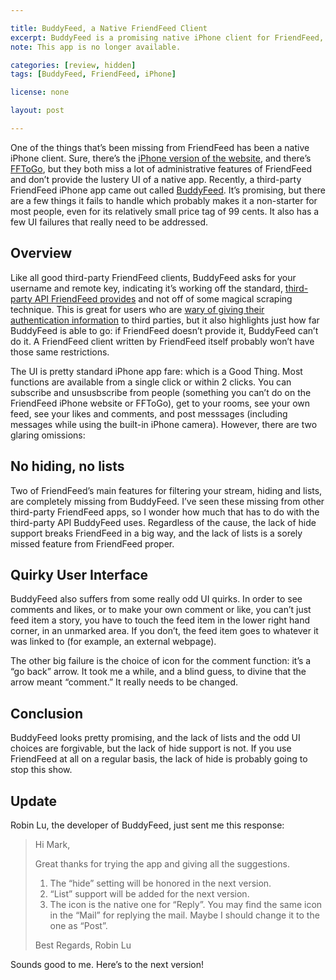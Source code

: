 ```yaml
---

title: BuddyFeed, a Native FriendFeed Client
excerpt: BuddyFeed is a promising native iPhone client for FriendFeed, but there are a few things it fails to handle which probably makes it a non-starter for most people, even for its relatively small price tag of 99 cents.
note: This app is no longer available.

categories: [review, hidden]
tags: [BuddyFeed, FriendFeed, iPhone]

license: none

layout: post

---
```


One of the things that’s been missing from FriendFeed has been a native iPhone client. Sure, there’s the [iPhone version of the website][1], and there’s [FFToGo][2], but they both miss a lot of administrative features of FriendFeed and don’t provide the lustery UI of a native app. Recently, a third-party FriendFeed iPhone app came out called [BuddyFeed][3]. It’s promising, but there are a few things it fails to handle which probably makes it a non-starter for most people, even for its relatively small price tag of 99 cents. It also has a few UI failures that really need to be addressed.

## Overview

Like all good third-party FriendFeed clients, BuddyFeed asks for your username and remote key, indicating it’s working off the standard, [third-party API FriendFeed provides][4] and not off of some magical scraping technique. This is great for users who are [wary of giving their authentication information][5] to third parties, but it also highlights just how far BuddyFeed is able to go: if FriendFeed doesn’t provide it, BuddyFeed can’t do it. A FriendFeed client written by FriendFeed itself probably won’t have those same restrictions.

The UI is pretty standard iPhone app fare: which is a Good Thing. Most functions are available from a single click or within 2 clicks. You can subscribe and unsusbscribe from people (something you can’t do on the FriendFeed iPhone website or FFToGo), get to your rooms, see your own feed, see your likes and comments, and post messsages (including messages while using the built-in iPhone camera). However, there are two glaring omissions:

## No hiding, no lists

Two of FriendFeed’s main features for filtering your stream, hiding and lists, are completely missing from BuddyFeed. I’ve seen these missing from other third-party FriendFeed apps, so I wonder how much that has to do with the third-party API BuddyFeed uses. Regardless of the cause, the lack of hide support breaks FriendFeed in a big way, and the lack of lists is a sorely missed feature from FriendFeed proper.

## Quirky User Interface

BuddyFeed also suffers from some really odd UI quirks. In order to see comments and likes, or to make your own comment or like, you can’t just feed item a story, you have to touch the feed item in the lower right hand corner, in an unmarked area. If you don’t, the feed item goes to whatever it was linked to (for example, an external webpage).

The other big failure is the choice of icon for the comment function: it’s a “go back” arrow. It took me a while, and a blind guess, to divine that the arrow meant “comment.” It really needs to be changed.

## Conclusion

BuddyFeed looks pretty promising, and the lack of lists and the odd UI choices are forgivable, but the lack of hide support is not. If you use FriendFeed at all on a regular basis, the lack of hide is probably going to stop this show.

## Update

Robin Lu, the developer of BuddyFeed, just sent me this response:

> Hi Mark,
>
> Great thanks for trying the app and giving all the suggestions.
>
> 1. The “hide” setting will be honored in the next version.
> 2. “List” support will be added for the next version.
> 3. The icon is the native one for “Reply”. You may find the same icon in the “Mail” for replying the mail. Maybe I should change it to the one as “Post”.
>
> Best Regards, Robin Lu

Sounds good to me. Here’s to the next version!

[1]: http://friendfeed.com/iphone "FriendFeed for iPhone website"
[2]: http://fftogo.com/ "FFToGo website"
[3]: http://www.codewalrus.com/buddyfeed/ "BuddyFeed website"
[4]: http://friendfeed.com/api/ "FriendFeed API"
[5]: http://marktrapp.com/blog/2009/01/07/testing-testing-1-2-3 "Testing, Testing, 1-2-3"
